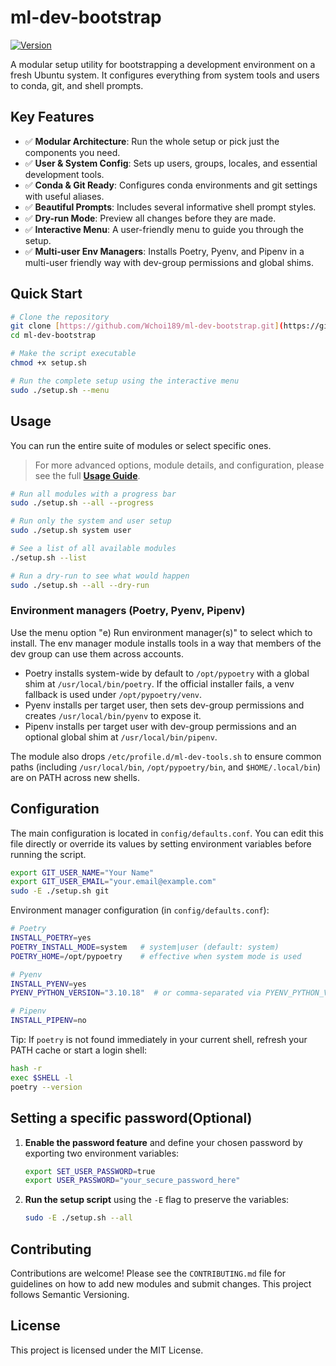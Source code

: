 # ml-dev-bootstrap

[![Version](https://img.shields.io/badge/version-0.1.0--beta-blue)](https://github.com/Wchoi189/ml-dev-bootstrap/releases)

A modular setup utility for bootstrapping a development environment on a fresh Ubuntu system. It configures everything from system tools and users to conda, git, and shell prompts.

## Key Features

-   ✅ **Modular Architecture**: Run the whole setup or pick just the components you need.
-   ✅ **User & System Config**: Sets up users, groups, locales, and essential development tools.
-   ✅ **Conda & Git Ready**: Configures conda environments and git settings with useful aliases.
-   ✅ **Beautiful Prompts**: Includes several informative shell prompt styles.
-   ✅ **Dry-run Mode**: Preview all changes before they are made.
-   ✅ **Interactive Menu**: A user-friendly menu to guide you through the setup.
-   ✅ **Multi-user Env Managers**: Installs Poetry, Pyenv, and Pipenv in a multi-user friendly way with dev-group permissions and global shims.

## Quick Start

```bash
# Clone the repository
git clone [https://github.com/Wchoi189/ml-dev-bootstrap.git](https://github.com/Wchoi189/ml-dev-bootstrap.git)
cd ml-dev-bootstrap

# Make the script executable
chmod +x setup.sh

# Run the complete setup using the interactive menu
sudo ./setup.sh --menu
````

## Usage

You can run the entire suite of modules or select specific ones.
> For more advanced options, module details, and configuration, please see the full [**Usage Guide**](USAGE.md).
```bash
# Run all modules with a progress bar
sudo ./setup.sh --all --progress

# Run only the system and user setup
sudo ./setup.sh system user

# See a list of all available modules
./setup.sh --list

# Run a dry-run to see what would happen
sudo ./setup.sh --all --dry-run
```

### Environment managers (Poetry, Pyenv, Pipenv)

Use the menu option "e) Run environment manager(s)" to select which to install. The env manager module installs tools in a way that members of the dev group can use them across accounts.

- Poetry installs system-wide by default to `/opt/pypoetry` with a global shim at `/usr/local/bin/poetry`. If the official installer fails, a venv fallback is used under `/opt/pypoetry/venv`.
- Pyenv installs per target user, then sets dev-group permissions and creates `/usr/local/bin/pyenv` to expose it.
- Pipenv installs per target user with dev-group permissions and an optional global shim at `/usr/local/bin/pipenv`.

The module also drops `/etc/profile.d/ml-dev-tools.sh` to ensure common paths (including `/usr/local/bin`, `/opt/pypoetry/bin`, and `$HOME/.local/bin`) are on PATH across new shells.

## Configuration

The main configuration is located in `config/defaults.conf`. You can edit this file directly or override its values by setting environment variables before running the script.

```bash
export GIT_USER_NAME="Your Name"
export GIT_USER_EMAIL="your.email@example.com"
sudo -E ./setup.sh git
```

Environment manager configuration (in `config/defaults.conf`):

```bash
# Poetry
INSTALL_POETRY=yes
POETRY_INSTALL_MODE=system   # system|user (default: system)
POETRY_HOME=/opt/pypoetry    # effective when system mode is used

# Pyenv
INSTALL_PYENV=yes
PYENV_PYTHON_VERSION="3.10.18"  # or comma-separated via PYENV_PYTHON_VERSIONS

# Pipenv
INSTALL_PIPENV=no
```

Tip: If `poetry` is not found immediately in your current shell, refresh your PATH cache or start a login shell:

```bash
hash -r
exec $SHELL -l
poetry --version
```

## Setting a specific password(Optional)
1.  **Enable the password feature** and define your chosen password by exporting two environment variables:
    ```bash
    export SET_USER_PASSWORD=true
    export USER_PASSWORD="your_secure_password_here"
    ```
2.  **Run the setup script** using the `-E` flag to preserve the variables:
    ```bash
    sudo -E ./setup.sh --all
    ```
## Contributing

Contributions are welcome\! Please see the `CONTRIBUTING.md` file for guidelines on how to add new modules and submit changes. This project follows Semantic Versioning.

## License

This project is licensed under the MIT License.